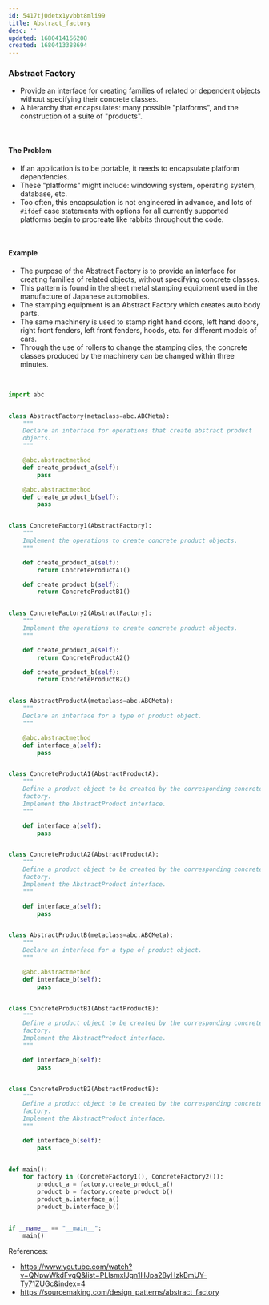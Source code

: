 ```yaml
---
id: 5417tj0detx1yvbbt8mli99
title: Abstract_factory
desc: ''
updated: 1680414166208
created: 1680413388694
---
```


### Abstract Factory
- Provide an interface for creating families of related or dependent objects without specifying their concrete classes.
- A hierarchy that encapsulates: many possible "platforms", and the construction of a suite of "products".

<br>

#### The Problem
- If an application is to be portable, it needs to encapsulate platform dependencies. 
- These "platforms" might include: windowing system, operating system, database, etc. 
- Too often, this encapsulation is not engineered in advance, and lots of `#ifdef` case statements with options for all currently supported platforms begin to procreate like rabbits throughout the code.

<br>

#### Example
- The purpose of the Abstract Factory is to provide an interface for creating families of related objects, without specifying concrete classes. 
- This pattern is found in the sheet metal stamping equipment used in the manufacture of Japanese automobiles. 
- The stamping equipment is an Abstract Factory which creates auto body parts. 
- The same machinery is used to stamp right hand doors, left hand doors, right front fenders, left front fenders, hoods, etc. for different models of cars. 
- Through the use of rollers to change the stamping dies, the concrete classes produced by the machinery can be changed within three minutes.

<br>


``` python
import abc


class AbstractFactory(metaclass=abc.ABCMeta):
    """
    Declare an interface for operations that create abstract product
    objects.
    """

    @abc.abstractmethod
    def create_product_a(self):
        pass

    @abc.abstractmethod
    def create_product_b(self):
        pass


class ConcreteFactory1(AbstractFactory):
    """
    Implement the operations to create concrete product objects.
    """

    def create_product_a(self):
        return ConcreteProductA1()

    def create_product_b(self):
        return ConcreteProductB1()


class ConcreteFactory2(AbstractFactory):
    """
    Implement the operations to create concrete product objects.
    """

    def create_product_a(self):
        return ConcreteProductA2()

    def create_product_b(self):
        return ConcreteProductB2()


class AbstractProductA(metaclass=abc.ABCMeta):
    """
    Declare an interface for a type of product object.
    """

    @abc.abstractmethod
    def interface_a(self):
        pass


class ConcreteProductA1(AbstractProductA):
    """
    Define a product object to be created by the corresponding concrete
    factory.
    Implement the AbstractProduct interface.
    """

    def interface_a(self):
        pass


class ConcreteProductA2(AbstractProductA):
    """
    Define a product object to be created by the corresponding concrete
    factory.
    Implement the AbstractProduct interface.
    """

    def interface_a(self):
        pass


class AbstractProductB(metaclass=abc.ABCMeta):
    """
    Declare an interface for a type of product object.
    """

    @abc.abstractmethod
    def interface_b(self):
        pass


class ConcreteProductB1(AbstractProductB):
    """
    Define a product object to be created by the corresponding concrete
    factory.
    Implement the AbstractProduct interface.
    """

    def interface_b(self):
        pass


class ConcreteProductB2(AbstractProductB):
    """
    Define a product object to be created by the corresponding concrete
    factory.
    Implement the AbstractProduct interface.
    """

    def interface_b(self):
        pass


def main():
    for factory in (ConcreteFactory1(), ConcreteFactory2()):
        product_a = factory.create_product_a()
        product_b = factory.create_product_b()
        product_a.interface_a()
        product_b.interface_b()


if __name__ == "__main__":
    main()
```


References:
- https://www.youtube.com/watch?v=QNpwWkdFvgQ&list=PLlsmxlJgn1HJpa28yHzkBmUY-Ty71ZUGc&index=4
- https://sourcemaking.com/design_patterns/abstract_factory